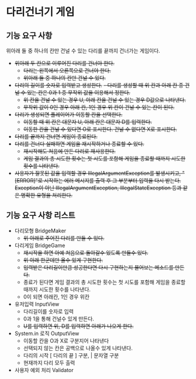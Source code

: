 # 다리건너기 게임

## 기능 요구 사항
위아래 둘 중 하나의 칸만 건널 수 있는 다리를 끝까지 건너가는 게임이다.

- ~~위아래 두 칸으로 이루어진 다리를 건너야 한다.~~
  - ~~다리는 왼쪽에서 오른쪽으로 건너야 한다.~~
  - ~~위아래 둘 중 하나의 칸만 건널 수 있다.~~
- ~~다리의 길이를 숫자로 입력받고 생성한다.~~
  ~~- 다리를 생성할 때 위 칸과 아래 칸 중 건널 수 있는 칸은 0과 1 중 무작위 값을 이용해서 정한다.~~
  - ~~위 칸을 건널 수 있는 경우 U, 아래 칸을 건널 수 있는 경우 D값으로 나타낸다.~~
  - ~~무작위 값이 0인 경우 아래 칸, 1인 경우 위 칸이 건널 수 있는 칸이 된다.~~
- ~~다리가 생성되면 플레이어가 이동할 칸을 선택한다.~~
  - ~~이동할 때 위 칸은 대문자 U, 아래 칸은 대문자 D를 입력한다.~~
  - ~~이동한 칸을 건널 수 있다면 O로 표시한다. 건널 수 없다면 X로 표시한다.~~
- ~~다리를 끝까지 건너면 게임이 종료된다.~~
- ~~다리를 건너다 실패하면 게임을 재시작하거나 종료할 수 있다.~~
  - ~~재시작해도 처음에 만든 다리로 재사용한다.~~
  - ~~게임 결과의 총 시도한 횟수는 첫 시도를 포함해 게임을 종료할 때까지 시도한 횟수를 나타낸다.~~
- ~~사용자가 잘못된 값을 입력할 경우 IllegalArgumentException를 발생시키고, "[ERROR]"로 시작하는 에러 메시지를 출력 후 그 부분부터 입력을 다시 받는다.
Exception이 아닌 IllegalArgumentException, IllegalStateException 등과 같은 명확한 유형을 처리한다.~~


## 기능 요구 사항 리스트
- 다리모형 BridgeMaker
  - ~~위 아래로 주어진 다리를 만들 수 있다.~~
- 다리게임 BridgeGame
  - ~~재시작을 하면 아예 처음으로 돌아갈수 있도록 만들수 있다.~~
  - ~~위 아래 한군데만 올수 있게 구현한다.~~
  - ~~입력받은 다리길이만큼 성공한다면 다시 구현하는지 물어보는 메소드를 만든다.~~
  - 종료가 된다면 게임 결과의 총 시도한 횟수는 첫 시도를 포함해 게임을 종료할 때까지 시도한 횟수를 나타낸다.
  - 0이 되면 아래칸, 1인 경우 위칸
- 유저입력 InputView
  - 다리길이를 숫자로 입력
  - 0과 1을 통해 건널수 있게 만든다.
  - ~~U를 입력하면 위, D를 입력하면 아래가 나오게 한다.~~
- System.in 로직 OutputView
  - 이동할 칸을 O과 X로 구분지어 나타낸다
  - 선택되지 않는 칸은 공백으로 나올수 있게 나타낸다.
  - 다리의 시작 [  다리의 끝 ] 구분, | 문자열 구분
  - 현재까지 다리 모두 출력
- 사용자 예외 처리 Validator